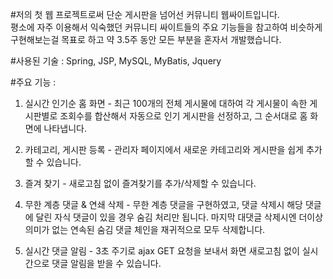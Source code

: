 #저의 첫 웹 프로젝트로써 단순 게시판을 넘어선 커뮤니티 웹싸이트입니다.  
평소에 자주 이용해서 익숙했던 커뮤니티 싸이트들의 주요 기능들을 참고하여
비슷하게 구현해보는걸 목표로 하고 약 3.5주 동안 모든 부분을 혼자서 개발했습니다.

#사용된 기술 : Spring, JSP, MySQL, MyBatis, Jquery

#주요 기능 :  

1. 실시간 인기순 홈 화면 - 
최근 100개의 전체 게시물에 대하여 각 게시물이 속한 게시판별로 조회수를 합산해서 자동으로 인기 게시판을 선정하고, 
그 순서대로 홈 화면에 나타냅니다.

2. 카테고리, 게시판 등록 - 
관리자 페이지에서 새로운 카테고리와 게시판을 쉽게 추가할 수 있습니다.

3. 즐겨 찾기 - 
새로고침 없이 즐겨찾기를 추가/삭제할 수 있습니다.

4. 무한 계층 댓글 & 연쇄 삭제 - 
무한 계층 댓글을 구현하였고, 댓글 삭제시 해당 댓글에 달린 자식 댓글이 있을 경우 숨김 처리만 됩니다. 
마지막 대댓글 삭제시엔 더이상 의미가 없는 연속된 숨김 댓글 체인을 재귀적으로 모두 삭제합니다.

5. 실시간 댓글 알림 - 
3초 주기로 ajax GET 요청을 보내서 화면 새로고침 없이 실시간으로 댓글 알림을 받을 수 있습니다.
